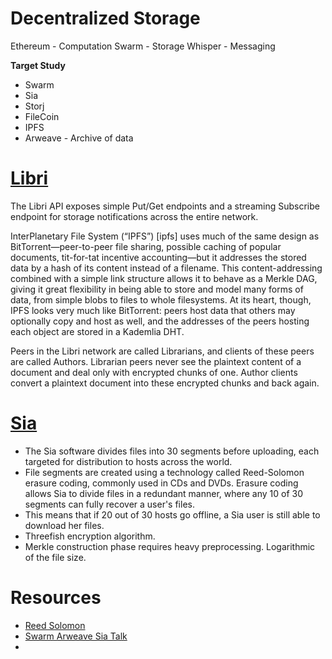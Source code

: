 # Decentralized Storage

 Ethereum - Computation
 Swarm - Storage
 Whisper - Messaging


**Target Study**
- Swarm
- Sia
- Storj
- FileCoin
- IPFS 
- Arweave - Archive of data


 # [Libri](https://github.com/drausin/libri) 
 The Libri API exposes simple Put/Get endpoints and a streaming Subscribe endpoint for storage notifications across the entire network.

 InterPlanetary File System (“IPFS”) [ipfs] uses much of the same design as BitTorrent—peer-to-peer file sharing, possible caching of popular documents, tit-for-tat incentive accounting—but it addresses the stored data by a hash of its content instead of a filename. This content-addressing combined with a simple link structure allows it to behave as a Merkle DAG, giving it great flexibility in being able to store and model many forms of data, from simple blobs to files to whole filesystems. At its heart, though, IPFS looks very much like BitTorrent: peers host data that others may optionally copy and host as well, and the addresses of the peers hosting each object are stored in a Kademlia DHT.


Peers in the Libri network are called Librarians, and clients of these peers are called Authors. Librarian peers never see the plaintext content of a document and deal only with encrypted chunks of one. Author clients convert a plaintext document into these encrypted chunks and back again.




# [Sia](https://gitlab.com/NebulousLabs/Sia)
- The Sia software divides files into 30 segments before uploading, each targeted for distribution to hosts across the world. 
- File segments are created using a technology called Reed-Solomon erasure coding, commonly used in CDs and DVDs. Erasure coding allows Sia to divide files in a redundant manner, where any 10 of 30 segments can fully recover a user's files.
- This means that if 20 out of 30 hosts go offline, a Sia user is still able to download her files.
- Threefish encryption algorithm.
- Merkle construction phase requires heavy preprocessing. Logarithmic of the file size.
 





# Resources
- [Reed Solomon](https://en.wikipedia.org/wiki/Reed%E2%80%93Solomon_error_correction)
- [Swarm Arweave Sia Talk ](https://www.youtube.com/watch?v=vVsHBAohsaE)
- 